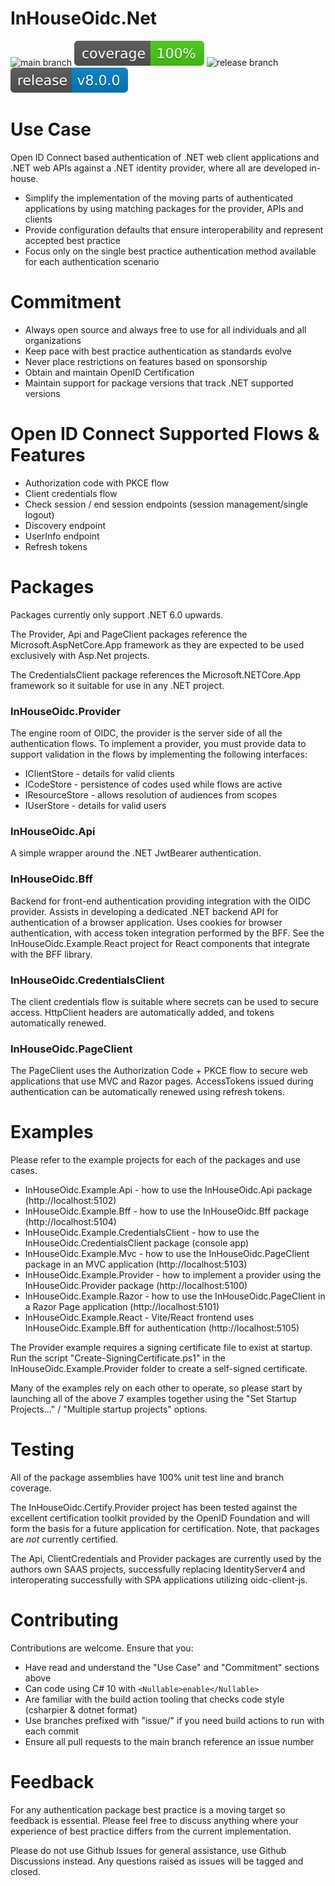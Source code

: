 # InHouseOidc.Net

![main branch](https://github.com/InHouseOidc/InHouseOidc.Net/actions/workflows/main.yml/badge.svg)
![coverage](https://raw.githubusercontent.com/InHouseOidc/InHouseOidc.Net/badges/.badges/main/coverage.svg?branch=main)
![release branch](https://github.com/InHouseOidc/InHouseOidc.Net/actions/workflows/release.yml/badge.svg)
![release](https://raw.githubusercontent.com/InHouseOidc/InHouseOidc.Net/badges/.badges/release.svg?branch=main)

# Use Case

Open ID Connect based authentication of .NET web client applications and .NET web APIs against a .NET identity provider, where all are developed in-house.

- Simplify the implementation of the moving parts of authenticated applications by using matching packages for the provider, APIs and clients
- Provide configuration defaults that ensure interoperability and represent accepted best practice
- Focus only on the single best practice authentication method available for each authentication scenario

# Commitment

- Always open source and always free to use for all individuals and all organizations
- Keep pace with best practice authentication as standards evolve
- Never place restrictions on features based on sponsorship
- Obtain and maintain OpenID Certification
- Maintain support for package versions that track .NET supported versions

# Open ID Connect Supported Flows & Features

- Authorization code with PKCE flow
- Client credentials flow
- Check session / end session endpoints (session management/single logout)
- Discovery endpoint
- UserInfo endpoint
- Refresh tokens

# Packages

Packages currently only support .NET 6.0 upwards.

The Provider, Api and PageClient packages reference the Microsoft.AspNetCore.App framework as they are expected to be used exclusively with Asp.Net projects.

The CredentialsClient package references the Microsoft.NETCore.App framework so it suitable for use in any .NET project.

### InHouseOidc.Provider

The engine room of OIDC, the provider is the server side of all the authentication flows.  To implement a provider, you must provide data to support validation in
the flows by implementing the following interfaces:

- IClientStore - details for valid clients
- ICodeStore - persistence of codes used while flows are active
- IResourceStore - allows resolution of audiences from scopes
- IUserStore - details for valid users

### InHouseOidc.Api

A simple wrapper around the .NET JwtBearer authentication. 

### InHouseOidc.Bff

Backend for front-end authentication providing integration with the OIDC provider.  Assists in developing a dedicated .NET backend API for
authentication of a browser application.  Uses cookies for browser authentication, with access token integration performed by the BFF.
See the InHouseOidc.Example.React project for React components that integrate with the BFF library.

### InHouseOidc.CredentialsClient

The client credentials flow is suitable where secrets can be used to secure access.  HttpClient headers are automatically added, and
tokens automatically renewed. 

### InHouseOidc.PageClient

The PageClient uses the Authorization Code + PKCE flow to secure web applications that use MVC and Razor pages.  AccessTokens issued during
authentication can be automatically renewed using refresh tokens.

# Examples

Please refer to the example projects for each of the packages and use cases.

- InHouseOidc.Example.Api - how to use the InHouseOidc.Api package (http://localhost:5102)
- InHouseOidc.Example.Bff - how to use the InHouseOidc.Bff package (http://localhost:5104)
- InHouseOidc.Example.CredentialsClient - how to use the InHouseOidc.CredentialsClient package (console app)
- InHouseOidc.Example.Mvc - how to use the InHouseOidc.PageClient package in an MVC application (http://localhost:5103)
- InHouseOidc.Example.Provider - how to implement a provider using the InHouseOidc.Provider package (http://localhost:5100)
- InHouseOidc.Example.Razor - how to use the InHouseOidc.PageClient in a Razor Page application (http://localhost:5101)
- InHouseOidc.Example.React - Vite/React frontend uses InHouseOidc.Example.Bff for authentication (http://localhost:5105)

The Provider example requires a signing certificate file to exist at startup.  Run the script "Create-SigningCertificate.ps1" in the InHouseOidc.Example.Provider folder to create a self-signed certificate. 

Many of the examples rely on each other to operate, so please start by launching all of the above 7 examples together using the "Set Startup Projects..." / "Multiple startup projects" options.

# Testing

All of the package assemblies have 100% unit test line and branch coverage.

The InHouseOidc.Certify.Provider project has been tested against the excellent certification toolkit provided by the OpenID Foundation and will form the basis
for a future application for certification.  Note, that packages are *not* currently certified.

The Api, ClientCredentials and Provider packages are currently used by the authors own SAAS projects, successfully replacing IdentityServer4 and interoperating
successfully with SPA applications utilizing oidc-client-js.

# Contributing

Contributions are welcome.  Ensure that you:

- Have read and understand the "Use Case" and "Commitment" sections above
- Can code using C# 10 with ```<Nullable>enable</Nullable>```
- Are familiar with the build action tooling that checks code style (csharpier & dotnet format)
- Use branches prefixed with "issue/" if you need build actions to run with each commit
- Ensure all pull requests to the main branch reference an issue number

# Feedback

For any authentication package best practice is a moving target so feedback is essential.
Please feel free to discuss anything where your experience of best practice differs from the current implementation.

Please do not use Github Issues for general assistance, use Github Discussions instead.  Any questions raised as issues will be tagged and closed.
